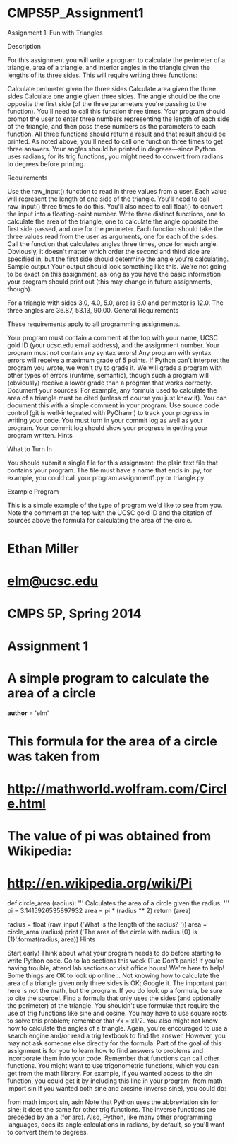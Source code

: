 CMPS5P_Assignment1
==================

Assignment 1: Fun with Triangles

Description

For this assignment you will write a program to calculate the perimeter of a triangle, area of a triangle, and interior angles in the triangle given the lengths of its three sides. This will require writing three functions:

Calculate perimeter given the three sides
Calculate area given the three sides
Calculate one angle given three sides.  The angle should be the one opposite the first side (of the three parameters you're passing to the function).  You'll need to call this function three times.
Your program should prompt the user to enter three numbers representing the length of each side of the triangle, and then pass these numbers as the parameters to each function. All three functions should return a result and that result should be printed.  As noted above, you'll need to call one function three times to get three answers.  Your angles should be printed in  degrees—since Python uses radians, for its trig functions, you might need to convert from radians to degrees before printing. 

Requirements

Use the raw_input() function to read in three values from a user. Each value will represent the length of one side of the triangle. You'll need to call raw_input() three times to do this. You'll also need to call float() to convert the input into a floating-point number.
Write three distinct functions, one to calculate the area of the triangle, one to calculate the angle opposite the first side passed, and one for the perimeter. Each function should take the three values read from the user as arguments, one for each of the sides.
Call the function that calculates angles three times, once for each angle. Obviously, it doesn't matter which order the second and third side are specified in, but the first side should determine the angle you're calculating.
Sample output
Your output should look something like this. We're not going to be exact on this assignment, as long as you have the basic information your program should print out (this may change in future assignments, though).

For a triangle with sides 3.0, 4.0, 5.0, area is 6.0 and perimeter is 12.0.
The three angles are 36.87, 53.13, 90.00.
General Requirements

These requirements apply to all programming assignments.

Your program must contain a comment at the top with your name, UCSC gold ID (your ucsc.edu email address), and the assignment number.
Your program must not contain any syntax errors! Any program with syntax errors will receive a maximum grade of 5 points. If Python can't interpret the program you wrote, we won't try to grade it. We will grade a program with other types of errors (runtime, semantic), though such a program will (obviously) receive a lower grade than a program that works correctly.
Document your sources! For example, any formula used to calculate the area of a triangle must be cited (unless of course you just knew it). You can document this with a simple comment in your program.
Use source code control (git is well-integrated with PyCharm) to track your progress in writing your code.  You must turn in your commit log as well as your program.  Your commit log should show your progress in getting your program written.
Hints

What to Turn In

You should submit a single file for this assignment: the plain text file that contains your program. The file must have a name that ends in .py; for example, you could call your program assignment1.py or triangle.py.

Example Program

This is a simple example of the type of program we'd like to see from you. Note the comment at the top with the UCSC gold ID and the citation of sources above the formula for calculating the area of the circle.

# Ethan Miller
# elm@ucsc.edu
#
# CMPS 5P, Spring 2014
# Assignment 1
#
# A simple program to calculate the area of a circle

__author__ = 'elm'

# This formula for the area of a circle was taken from
# http://mathworld.wolfram.com/Circle.html
#
# The value of pi was obtained from Wikipedia:
# http://en.wikipedia.org/wiki/Pi
def circle_area (radius):
    '''
    Calculates the area of a circle given the radius.
    '''
    pi = 3.1415926535897932
    area = pi * (radius ** 2)
    return (area)

radius = float (raw_input ('What is the length of the radius? '))
area = circle_area (radius)
print ('The area of the circle with radius {0} is {1}'.format(radius, area))
Hints

Start early!
Think about what your program needs to do before starting to write Python code.
Go to lab sections this week (Tue
Don't panic! If you're having trouble, attend lab sections or visit office hours! We're here to help!
Some things are OK to look up online...
Not knowing how to calculate the area of a triangle given only three sides is OK; Google it. The important part here is not the math, but the program. If you do look up a formula, be sure to cite the source!.
Find a formula that only uses the sides (and optionally the perimeter) of the triangle. You shouldn't use formulæ that require the use of trig functions like sine and cosine.
You may have to use square roots to solve this problem; remember that √x = x1/2.
You also might not know how to calculate the angles of a triangle.  Again, you're encouraged to use a search engine and/or read a trig textbook to find the answer.  However, you may  not ask someone else directly for the formula.  Part of the goal of this assignment is for you to learn how to find answers to problems and incorporate them into your code.
Remember that functions can call other functions.
You might want to use trigonometric functions, which you can get from the math library.  For example, if you wanted access to the sin function, you could get it by including this line in your program:
from math import sin
If you wanted both sine and arcsine (inverse sine), you could do:

from math import sin, asin
Note that Python uses the abbreviation sin for sine; it does the same for other trig functions. The inverse functions are preceded by an a (for arc). Also, Python, like many other programming languages, does its angle calculations in radians, by default, so you'll want to convert them to degrees.
